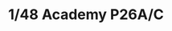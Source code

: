 ---
layout: product
title: "1/48 Academy P26A/C"
price: "3500" 
desc: "AKCIJA"
img_path: "/assets/img/ACAD2179.webp"
brand: "N/A"
available: true
special_offer: false
new: false
soon: false
cat: "010000"
subcat: "013400"
subsubcat: "0N/A"
sifra: "ACAD2179"
popular: false
spec: false
---
